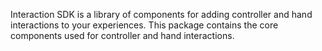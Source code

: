 Interaction SDK is a library of components for adding controller and hand interactions to your experiences. This package contains the core components used for controller and hand interactions.
